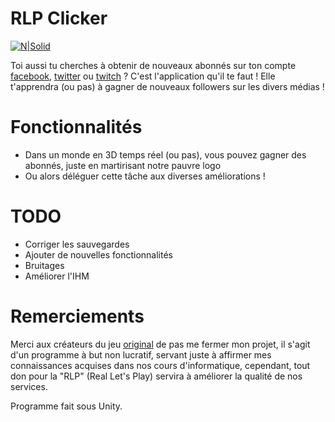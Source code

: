 # RLP Clicker

[![N|Solid](https://pbs.twimg.com/profile_images/816696992596426755/8XesltaG.jpg)](https://www.facebook.com/RealLetsPlayTV/)

Toi aussi tu cherches à obtenir de nouveaux abonnés sur ton compte [facebook](https://www.facebook.com/RealLetsPlayTV/), [twitter](https://twitter.com/RLP_TV) ou [twitch](https://www.twitch.tv/rlp_tv/) ? C'est l'application qu'il te faut ! Elle t'apprendra (ou pas) à gagner de nouveaux followers sur les divers médias !

# Fonctionnalités

  - Dans un monde en 3D temps réel (ou pas), vous pouvez gagner des abonnés, juste en martirisant notre pauvre logo
  - Ou alors déléguer cette tâche aux diverses améliorations !
  
  
  
# TODO

  - Corriger les sauvegardes
  - Ajouter de nouvelles fonctionnalités
  - Bruitages
  - Améliorer l'IHM

# Remerciements

Merci aux créateurs du jeu [original](http://orteil.dashnet.org/cookieclicker/) de pas me fermer mon projet, il s'agit d'un programme à but non lucratif, servant juste à affirmer mes connaissances acquises dans nos cours d'informatique, cependant, tout don pour la "RLP" (Real Let's Play) servira à améliorer la qualité de nos services.

Programme fait sous Unity.

